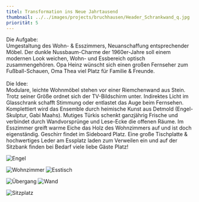 ```yaml
---
titel: Transformation ins Neue Jahrtausend
thumbnail: ../../images/projects/bruchhausen/Header_Schrankwand_q.jpg
priorität: 5
---
```


Die Aufgabe:
<br>Umgestaltung des Wohn- & Esszimmers, Neuanschaffung entsprechender Möbel. Der dunkle
Nussbaum-Charme der 1960er-Jahre soll einem modernen Look weichen, Wohn- und Essbereich optisch
zusammengehören. Opa Heinz wünscht sich einen großen Fernseher zum Fußball-Schauen, Oma Thea viel
Platz für Familie & Freunde.
<br>
<br>Die Idee:
<br>Modulare, leichte Wohnmöbel stehen vor einer Riemchenwand aus Stein. Trotz seiner Größe ordnet
sich der TV-Bildschirm unter. Indirektes Licht im Glasschrank schafft Stimmung oder entlastet das Auge
beim Fernsehen. Komplettiert wird das Ensemble durch heimische Kunst aus Detmold (Engel-Skulptur, Gabi
Maahs). Mutiges Türkis schenkt ganzjährig Frische und verbindet durch Wandvorsprünge und Lese-Ecke die
offenen Räume. Im Esszimmer greift warme Eiche das Holz des Wohnzimmers auf und ist doch eigenständig.
Geschirr findet im Sideboard Platz. Eine große Tischplatte & hochwertiges Leder am Essplatz laden zum
Verweilen ein und auf der Sitzbank finden bei Bedarf viele liebe Gäste Platz!

![Engel](../../images/projects/bruchhausen/engel.jpg)

![Wohnzimmer](../../images/projects/bruchhausen/wohnzimmer.jpg)
![Esstisch](../../images/projects/bruchhausen/Esstisch_Bruchhausen_q.jpg)

![Übergang](../../images/projects/bruchhausen/uebergang.jpg)
![Wand](../../images/projects/bruchhausen/wand.jpg)

![Sitzplatz](../../images/projects/bruchhausen/sitzplatz.jpg)
